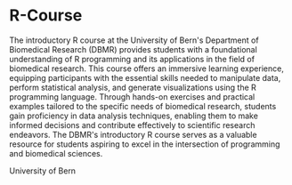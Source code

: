 # R-Course
The introductory R course at the University of Bern's Department of Biomedical Research (DBMR) provides students with a foundational understanding of R programming and its applications in the field of biomedical research. This course offers an immersive learning experience, equipping participants with the essential skills needed to manipulate data, perform statistical analysis, and generate visualizations using the R programming language. Through hands-on exercises and practical examples tailored to the specific needs of biomedical research, students gain proficiency in data analysis techniques, enabling them to make informed decisions and contribute effectively to scientific research endeavors. The DBMR's introductory R course serves as a valuable resource for students aspiring to excel in the intersection of programming and biomedical sciences.

University of Bern


